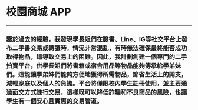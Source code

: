 <h1>校園商城 APP</h1>
<hr>
<h3>鑒於過去的經驗，我發現學長姐們在臉書、Line、IG等社交平台上發布二手書交易或轉讓時，情況非常混亂，有時無法確保最終能否成功取得物品，這導致交易上的困難。因此，我計劃創建一個專門的二手拍賣平台，供學長姐們將書籍或宿舍用品等物品能夠傳承給學弟妹們。這能讓學弟妹們能夠方便地獲得所需物品，節省生活上的開支，減輕家庭以及個人的負擔。平台將僅限校內學生註冊使用，並主要通過面交方式進行交易，這樣既可以降低詐騙和不良商品的風險，也讓學生有一個安心且實惠的交易管道。</h3>
